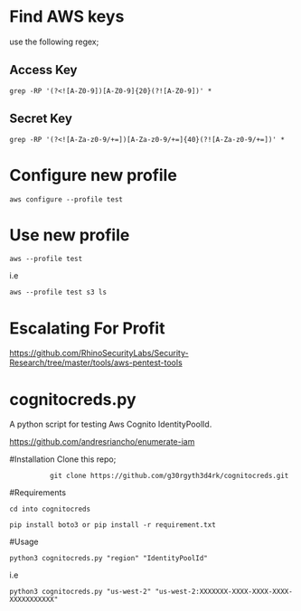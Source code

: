 # Find AWS keys
use the following regex;

## Access Key

``
grep -RP '(?<![A-Z0-9])[A-Z0-9]{20}(?![A-Z0-9])' *
``

## Secret Key

``
grep -RP '(?<![A-Za-z0-9/+=])[A-Za-z0-9/+=]{40}(?![A-Za-z0-9/+=])' *
``

# Configure new profile

``
aws configure --profile test
``

# Use new profile

``
aws --profile test
``

i.e 

``
aws --profile test s3 ls
``

# Escalating For Profit

  https://github.com/RhinoSecurityLabs/Security-Research/tree/master/tools/aws-pentest-tools

# cognitocreds.py
A python script for testing Aws Cognito IdentityPoolId.

https://github.com/andresriancho/enumerate-iam

#Installation
Clone this repo; 
              
              git clone https://github.com/g30rgyth3d4rk/cognitocreds.git
#Requirements

``cd into cognitocreds``

``pip install boto3 or pip install -r requirement.txt``

#Usage

``python3 cognitocreds.py "region" "IdentityPoolId"``

i.e 

``python3 cognitocreds.py "us-west-2" "us-west-2:XXXXXXX-XXXX-XXXX-XXXX-XXXXXXXXXXX"``
